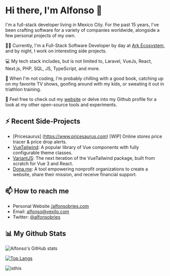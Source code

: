 # Hi there, I'm Alfonso 👋

I'm a full-stack developer living in Mexico City. For the past 15 years, I've been crafting software for a variety of companies worldwide, alongside a few personal projects of my own.

👨‍💻 Currently, I'm a Full-Stack Software Developer by day at [Ark Ecosystem](https://ark.io), and by night, I work on interesting side projects.

💻 My tech stack includes, but is not limited to, Laravel, VueJs, React, Next.js, PHP, SQL, JS, TypeScript, and more.

📝 When I'm not coding, I'm probably chilling with a good book, catching up on my favorite TV shows, goofing around with my kids, or sweating it out in triathlon training.

🔗 Feel free to check out my [website](https://www.alfonsobries.com/) or delve into my Github profile for a look at my other open-source tools and experiments.

## ⚡ Recent Side-Projects

- [Pricesaurus] (https://www.pricesaurus.com) [WIP] Online stores price tracer & price drop alerts.
- [VueTailwind](https://vue-tailwind.com): A popular library of Vue components with fully configurable theme classes.
- [VariantJS](https://github.com/variantjs): The next iteration of the VueTailwind package, built from scratch for Vue 3 and React.
- [Dona.me](https://www.dona.me): A tool empowering nonprofit organizations to create a website, share their mission, and receive financial support.

## 📫 How to reach me

- Personal Website [/alfonsobries.com](https://www.alfonsobries.com/)
- Email: [alfonso@vexilo.com](mailto:alfonso@vexilo.com)
- Twitter: [@alfonsobries](https://twitter.com/alfonsobries)

## 📊 My Github Stats

![Alfonso's GitHub stats](https://github-readme-stats.vercel.app/api?username=alfonsobries&theme=dark)

[![Top Langs](https://github-readme-stats.vercel.app/api/top-langs/?username=alfonsobries&theme=dark)](https://github.com/alfonsobries/github-readme-stats)


![isthis](https://github.com/alfonsobries/alfonsobries/assets/17262776/de6cd94c-846d-4f41-b437-24b6779347c8)


